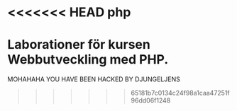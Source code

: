 <<<<<<< HEAD
php
===

Laborationer för kursen Webbutveckling med PHP.
=======
MOHAHAHA YOU HAVE BEEN HACKED BY DJUNGELJENS
>>>>>>> 65181b7c0134c24f98a1caa47251f96dd06f1248

